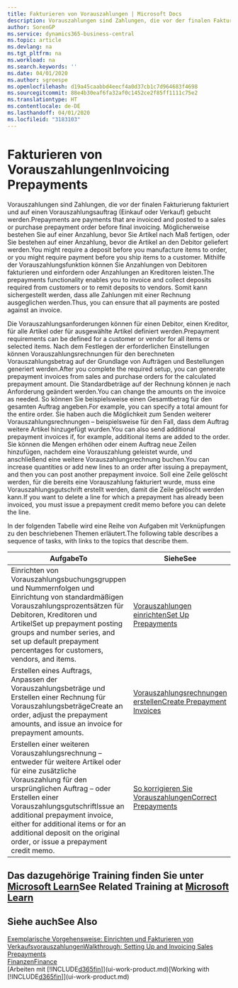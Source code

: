 ```yaml
---
title: Fakturieren von Vorauszahlungen | Microsoft Docs
description: Vorauszahlungen sind Zahlungen, die vor der finalen Fakturierung fakturiert und auf einen Vorauszahlungsauftrag (Einkauf oder Verkauf) gebucht werden. Möglicherweise bestehen Sie auf einer Anzahlung, bevor Sie Artikel nach Maß fertigen, oder Sie bestehen auf einer Anzahlung, bevor die Artikel an den Debitor geliefert werden. Mithilfe der Vorauszahlungsfunktion können Sie Anzahlungen von Debitoren fakturieren und einfordern oder Anzahlungen an Kreditoren leisten. Somit kann sichergestellt werden, dass alle Zahlungen mit einer Rechnung ausgeglichen werden.
author: SorenGP
ms.service: dynamics365-business-central
ms.topic: article
ms.devlang: na
ms.tgt_pltfrm: na
ms.workload: na
ms.search.keywords: ''
ms.date: 04/01/2020
ms.author: sgroespe
ms.openlocfilehash: d19a45caabbd4eecf4a0d37cb1c7d964683f4698
ms.sourcegitcommit: 88e4b30eaf6fa32af0c1452ce2f85ff1111c75e2
ms.translationtype: HT
ms.contentlocale: de-DE
ms.lasthandoff: 04/01/2020
ms.locfileid: "3183103"
---
```

# <a name="invoicing-prepayments"></a><span data-ttu-id="c4f8a-106">Fakturieren von Vorauszahlungen</span><span class="sxs-lookup"><span data-stu-id="c4f8a-106">Invoicing Prepayments</span></span>
<span data-ttu-id="c4f8a-107">Vorauszahlungen sind Zahlungen, die vor der finalen Fakturierung fakturiert und auf einen Vorauszahlungsauftrag (Einkauf oder Verkauf) gebucht werden.</span><span class="sxs-lookup"><span data-stu-id="c4f8a-107">Prepayments are payments that are invoiced and posted to a sales or purchase prepayment order before final invoicing.</span></span> <span data-ttu-id="c4f8a-108">Möglicherweise bestehen Sie auf einer Anzahlung, bevor Sie Artikel nach Maß fertigen, oder Sie bestehen auf einer Anzahlung, bevor die Artikel an den Debitor geliefert werden.</span><span class="sxs-lookup"><span data-stu-id="c4f8a-108">You might require a deposit before you manufacture items to order, or you might require payment before you ship items to a customer.</span></span> <span data-ttu-id="c4f8a-109">Mithilfe der Vorauszahlungsfunktion können Sie Anzahlungen von Debitoren fakturieren und einfordern oder Anzahlungen an Kreditoren leisten.</span><span class="sxs-lookup"><span data-stu-id="c4f8a-109">The prepayments functionality enables you to invoice and collect deposits required from customers or to remit deposits to vendors.</span></span> <span data-ttu-id="c4f8a-110">Somit kann sichergestellt werden, dass alle Zahlungen mit einer Rechnung ausgeglichen werden.</span><span class="sxs-lookup"><span data-stu-id="c4f8a-110">Thus, you can ensure that all payments are posted against an invoice.</span></span>  

 <span data-ttu-id="c4f8a-111">Die Vorauszahlungsanforderungen können für einen Debitor, einen Kreditor, für alle Artikel oder für ausgewählte Artikel definiert werden.</span><span class="sxs-lookup"><span data-stu-id="c4f8a-111">Prepayment requirements can be defined for a customer or vendor for all items or selected items.</span></span> <span data-ttu-id="c4f8a-112">Nach dem Festlegen der erforderlichen Einstellungen können Vorauszahlungsrechnungen für den berechneten Vorauszahlungsbetrag auf der Grundlage von Aufträgen und Bestellungen generiert werden.</span><span class="sxs-lookup"><span data-stu-id="c4f8a-112">After you complete the required setup, you can generate prepayment invoices from sales and purchase orders for the calculated prepayment amount.</span></span> <span data-ttu-id="c4f8a-113">Die Standardbeträge auf der Rechnung können je nach Anforderung geändert werden.</span><span class="sxs-lookup"><span data-stu-id="c4f8a-113">You can change the amounts on the invoice as needed.</span></span> <span data-ttu-id="c4f8a-114">So können Sie beispielsweise einen Gesamtbetrag für den gesamten Auftrag angeben.</span><span class="sxs-lookup"><span data-stu-id="c4f8a-114">For example, you can specify a total amount for the entire order.</span></span> <span data-ttu-id="c4f8a-115">Sie haben auch die Möglichkeit zum Senden weiterer Vorauszahlungsrechnungen – beispielsweise für den Fall, dass dem Auftrag weitere Artikel hinzugefügt wurden.</span><span class="sxs-lookup"><span data-stu-id="c4f8a-115">You can also send additional prepayment invoices if, for example, additional items are added to the order.</span></span> <span data-ttu-id="c4f8a-116">Sie können die Mengen erhöhen oder einem Auftrag neue Zeilen hinzufügen, nachdem eine Vorauszahlung geleistet wurde, und anschließend eine weitere Vorauszahlungsrechnung buchen.</span><span class="sxs-lookup"><span data-stu-id="c4f8a-116">You can increase quantities or add new lines to an order after issuing a prepayment, and then you can post another prepayment invoice.</span></span> <span data-ttu-id="c4f8a-117">Soll eine Zeile gelöscht werden, für die bereits eine Vorauszahlung fakturiert wurde, muss eine Vorauszahlungsgutschrift erstellt werden, damit die Zeile gelöscht werden kann.</span><span class="sxs-lookup"><span data-stu-id="c4f8a-117">If you want to delete a line for which a prepayment has already been invoiced, you must issue a prepayment credit memo before you can delete the line.</span></span>  

 <span data-ttu-id="c4f8a-118">In der folgenden Tabelle wird eine Reihe von Aufgaben mit Verknüpfungen zu den beschriebenen Themen erläutert.</span><span class="sxs-lookup"><span data-stu-id="c4f8a-118">The following table describes a sequence of tasks, with links to the topics that describe them.</span></span>

|<span data-ttu-id="c4f8a-119">**Aufgabe**</span><span class="sxs-lookup"><span data-stu-id="c4f8a-119">**To**</span></span>|<span data-ttu-id="c4f8a-120">**Siehe**</span><span class="sxs-lookup"><span data-stu-id="c4f8a-120">**See**</span></span>|  
|------------|-------------|  
|<span data-ttu-id="c4f8a-121">Einrichten von Vorauszahlungsbuchungsgruppen und Nummernfolgen und Einrichtung von standardmäßigen Vorauszahlungsprozentsätzen für Debitoren, Kreditoren und Artikel</span><span class="sxs-lookup"><span data-stu-id="c4f8a-121">Set up prepayment posting groups and number series, and set up default prepayment percentages for customers, vendors, and items.</span></span>|[<span data-ttu-id="c4f8a-122">Vorauszahlungen einrichten</span><span class="sxs-lookup"><span data-stu-id="c4f8a-122">Set Up Prepayments</span></span>](finance-set-up-prepayments.md)|
|<span data-ttu-id="c4f8a-123">Erstellen eines Auftrags, Anpassen der Vorauszahlungsbeträge und Erstellen einer Rechnung für Vorauszahlungsbeträge</span><span class="sxs-lookup"><span data-stu-id="c4f8a-123">Create an order, adjust the prepayment amounts, and issue an invoice for prepayment amounts.</span></span>|[<span data-ttu-id="c4f8a-124">Vorauszahlungsrechnungen erstellen</span><span class="sxs-lookup"><span data-stu-id="c4f8a-124">Create Prepayment Invoices</span></span>](finance-how-to-create-prepayment-invoices.md)|  
|<span data-ttu-id="c4f8a-125">Erstellen einer weiteren Vorauszahlungsrechnung – entweder für weitere Artikel oder für eine zusätzliche Vorauszahlung für den ursprünglichen Auftrag – oder Erstellen einer Vorauszahlungsgutschrift</span><span class="sxs-lookup"><span data-stu-id="c4f8a-125">Issue an additional prepayment invoice, either for additional items or for an additional deposit on the original order, or issue a prepayment credit memo.</span></span>|[<span data-ttu-id="c4f8a-126">So korrigieren Sie Vorauszahlungen</span><span class="sxs-lookup"><span data-stu-id="c4f8a-126">Correct Prepayments</span></span>](finance-how-to-correct-prepayments.md)|  

## <a name="see-related-training-at-microsoft-learn"></a><span data-ttu-id="c4f8a-127">Das dazugehörige Training finden Sie unter [Microsoft Learn](/learn/modules/prepayment-invoices-dynamics-365-business-central/index)</span><span class="sxs-lookup"><span data-stu-id="c4f8a-127">See Related Training at [Microsoft Learn](/learn/modules/prepayment-invoices-dynamics-365-business-central/index)</span></span>

## <a name="see-also"></a><span data-ttu-id="c4f8a-128">Siehe auch</span><span class="sxs-lookup"><span data-stu-id="c4f8a-128">See Also</span></span>  
[<span data-ttu-id="c4f8a-129">Exemplarische Vorgehensweise: Einrichten und Fakturieren von Verkaufsvorauszahlungen</span><span class="sxs-lookup"><span data-stu-id="c4f8a-129">Walkthrough: Setting Up and Invoicing Sales Prepayments</span></span>](walkthrough-setting-up-and-invoicing-sales-prepayments.md)  
[<span data-ttu-id="c4f8a-130">Finanzen</span><span class="sxs-lookup"><span data-stu-id="c4f8a-130">Finance</span></span>](finance.md)  
<span data-ttu-id="c4f8a-131">[Arbeiten mit [!INCLUDE[d365fin](includes/d365fin_md.md)]](ui-work-product.md)</span><span class="sxs-lookup"><span data-stu-id="c4f8a-131">[Working with [!INCLUDE[d365fin](includes/d365fin_md.md)]](ui-work-product.md)</span></span>

